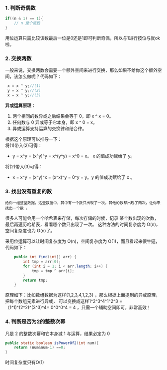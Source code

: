### 1. 判断奇偶数
```Java
if((n & 1) == 1){
    // n 是个奇数
}
```
用位运算只需比较该数最后一位是0还是1即可判断奇偶，所以与1进行按位与就ok啦。
### 2. 交换两数
一般来说，交换两数会需要一个额外空间来进行交换，那么如果不给你这个额外空间，该怎么做呢？代码如下：
```Java
 x = x ^ y;//(1)
 y = x ^ y;//(2)
 x = x ^ y;//(3)
```
**异或运算原理**：
1. 两个相同的数异或之后结果会等于 0，即 x ^ x = 0。
2. 任何数与 0 异或等于它本身，即 x ^ 0 = x。
3. 异或运算支持运算的交换律和结合律。

根据这个原理可以推导一下：  
将(1)带入(2)可得：
* y = x^y = (x^y)^y = x^(y^y) = x^0 = x。 x 的值成功赋给了 y。  

将(2)带入(3)可得：
* x = x^y = (x^y)^x = (x^x)^y = 0^y = y。y 的值成功赋给了 x 。

### 3. 找出没有重复的数
```
给你一组整型数据，这些数据中，其中有一个数只出现了一次，其他的数都出现了两次，让你来找出一个数 。 
```

很多人可能会用一个哈希表来存储，每次存储的时候，记录 某个数出现的次数，最后再遍历哈希表，看看哪个数只出现了一次。
这种方法的时间复杂度为 O(n)，空间复杂度也为 O(n)了。

采用位运算可以让时间复杂度为 O(n)，空间复杂度为 O(1)，而且看起来很牛逼，代码如下：
```Java
    public int find(int[] arr) {
        int tmp = arr[0];
        for (int i = 1; i < arr.length; i++) {
            tmp = tmp ^ arr[i];
        }
        return tmp;
    }
```
原理如下：比如数组数据为这样{1,2,3,4,1,2,3} ，那么根据上面提到的异或原理，把每个数组元素进行异或，
可以变换成这样1^2^3^4^1^2^3 = （1^1)^(2^2)^(3^3)^4= 0^0^0^4 = 4 ，只需一个辅助空间即可，非常高效！
### 4. 判断是否为2的整数次幂
凡是 2 的整数次幂和它本身减 1 与运算，结果必定为 0  
```Java
public static boolean isPowerOf2(int num){
    return (num&num-1) ==0;
}
```  
时间复杂度只有O(1)




